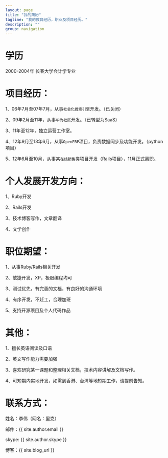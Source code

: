 ```yaml
---
layout: page
title: "我的简历"
tagline: "我的教育经历，职业及项目经历。"
description: ""
group: navigation
---
```



# 学历

2000-2004年 长春大学会计学专业


# 项目经历：

1、06年7月至07年7月，从事`社会化搜索引擎`开发。（已关闭）

2、09年2月至11年，从事`华为社区`开发。（已转型为SaaS）

3、11年至12年，独立运营工作室。

4、12年9月至13年6月，从事`OpenERP`项目，负责数据同步及功能开发。（python项目）

5、12年6月至10月，从事某`在线销售`类项目开发（Rails项目），11月正式离职。


# 个人发展开发方向：

1、Ruby开发

2、Rails开发

3、技术博客写作，文章翻译

4、文学创作


# 职位期望：

1、从事Ruby/Rails相关开发

2、敏捷开发，XP，极限编程均可

3、测试优先，有完善的文档，有良好的沟通环境

4、有序开发，不赶工，合理加班

5、支持开源项目及个人代码作品


# 其他：

1、擅长英语阅读及口语

2、英文写作能力需要加强

3、喜欢研究某一课题和整理相关文档，技术内容讲解及文档写作。

4、可短期内实地开发，如需到香港、台湾等地短期工作，请提前告知。



# 联系方式：

姓名：李伟（网名：里克）

邮件：{{ site.author.email }}

skype: {{ site.author.skype }}

博客：{{ site.blog_url }}